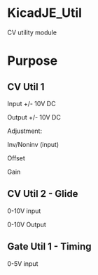 # KicadJE_Util
CV utility module

# Purpose

## CV Util 1
Input +/- 10V DC

Output +/- 10V DC

Adjustment:

Inv/Noninv (input)

Offset

Gain 

## CV Util 2 - Glide
0-10V input

0-10V Output

## Gate Util 1 - Timing
0-5V input


